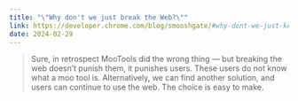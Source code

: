 ```yaml
---
title: "\"Why don't we just break the Web?\""
link: https://developer.chrome.com/blog/smooshgate/#why-dont-we-just-keep-the-existing-name-and-break-the-web
date: 2024-02-29
---
```

> Sure, in retrospect MooTools did the wrong thing — but breaking the web doesn’t punish them, it punishes users. These users do not know what a moo tool is. Alternatively, we can find another solution, and users can continue to use the web. The choice is easy to make.